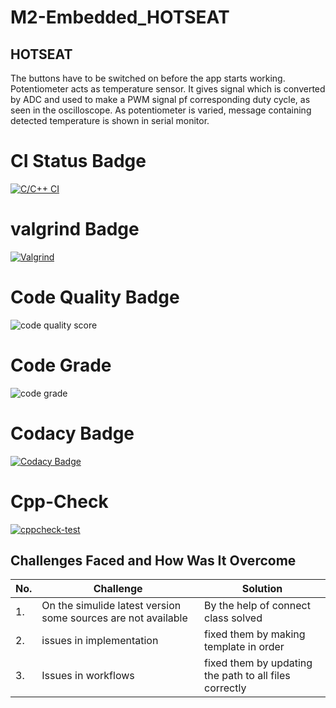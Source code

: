 # M2-Embedded_HOTSEAT
## HOTSEAT
The buttons have to be switched on before the app starts working.
 Potentiometer acts as temperature sensor. It gives signal which is converted by ADC and used to make a PWM signal pf corresponding duty cycle, as seen in the oscilloscope. 
 As potentiometer is varied, message containing detected temperature is shown in serial monitor.


# CI Status Badge
[![C/C++ CI](https://github.com/Beautyshah/M2-Embedded_HOTSEAT/actions/workflows/c-build.yml/badge.svg)](https://github.com/Beautyshah/M2-Embedded_HOTSEAT/actions/workflows/c-build.yml)

# valgrind Badge
[![Valgrind](https://github.com/Beautyshah/M2-Embedded_HOTSEAT/actions/workflows/Valgrind.yml/badge.svg)](https://github.com/Beautyshah/M2-Embedded_HOTSEAT/actions/workflows/Valgrind.yml)

# Code Quality Badge
![code quality score](https://api.codiga.io/project/30169/score/svg)

# Code Grade
![code grade](https://api.codiga.io/project/30169/status/svg)

# Codacy Badge
[![Codacy Badge](https://app.codacy.com/project/badge/Grade/4ffe3fdba59c42d7b630d2175bd65b59)](https://www.codacy.com/gh/Beautyshah/M2-Embedded_HOTSEAT/dashboard?utm_source=github.com&amp;utm_medium=referral&amp;utm_content=Beautyshah/M2-Embedded_HOTSEAT&amp;utm_campaign=Badge_Grade)

# Cpp-Check
[![cppcheck-test](https://github.com/Beautyshah/M2-Embedded_HOTSEAT/actions/workflows/CodeQuality.yml/badge.svg)](https://github.com/Beautyshah/M2-Embedded_HOTSEAT/actions/workflows/CodeQuality.yml)

## Challenges Faced and How Was It Overcome
| No. | Challenge | Solution
|-----|-----------|--------
|1. | On the simulide latest version some sources are not available| By the help of connect class solved |
|2. | issues in implementation | fixed them by making template in order
|3. | Issues in workflows | fixed them by updating the path to all files correctly
